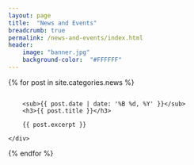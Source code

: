 ```yaml
---
layout: page
title:  "News and Events"
breadcrumb: true
permalink: /news-and-events/index.html
header:
    image: "banner.jpg"
    background-color:  "#FFFFFF"
---
```



{% for post in site.categories.news %}
<div class="row">
	<div class="small-12 columns">
 	
		<sub>{{ post.date | date: '%B %d, %Y' }}</sub>
		<h3>{{ post.title }}</h3>

	  	{{ post.excerpt }}

	</div>
</div>
{% endfor %}
